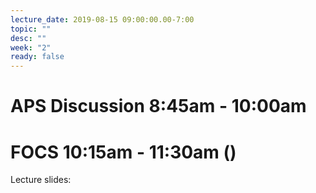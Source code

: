 ```yaml
---
lecture_date: 2019-08-15 09:00:00.00-7:00
topic: ""
desc: ""
week: "2"
ready: false
---
```



# APS Discussion 8:45am - 10:00am






# FOCS 10:15am - 11:30am ()

Lecture slides: 

